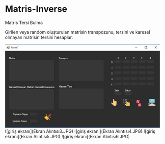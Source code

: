 # Matris-Inverse

Matris Tersi Bulma

Girilen veya random oluşturulan matrisin transpozunu, tersini ve karesel olmayan matrisin tersini hesaplar.

![giriş ekranı](ss1.JPG)
![giriş ekranı](Ekran Alıntısı3.JPG)
![giriş ekranı](Ekran Alıntısı4.JPG)
![giriş ekranı](Ekran Alıntısı5.JPG)
![giriş ekranı](Ekran Alıntısı6.JPG)

